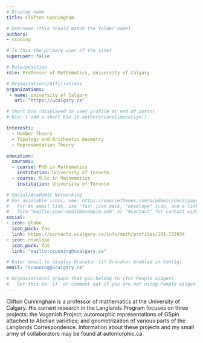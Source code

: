 ```yaml
---
# Display name
title: Clifton Cunningham

# Username (this should match the folder name)
authors:
- ccuning

# Is this the primary user of the site?
superuser: false

# Role/position
role: Professor of Mathematics, University of Calgary

# Organizations/Affiliations
organizations:
 - name: University of Calgary
   url: "https://ucalgary.ca"

# Short bio (displayed in user profile at end of posts)
# bio: (`add a short bio in authors/carolinecolijn`)

interests:
  - Number Theory
  - Topology and Arithmetic Geometry
  - Representation Theory

education:
  courses:
  - course: PhD in Mathematics
    institution: University of Toronto
  - course: M.Sc in Mathematics
    institution: University of Toronto

# Social/Academic Networking
# For available icons, see: https://sourcethemes.com/academic/docs/page-builder/#icons
#   For an email link, use "fas" icon pack, "envelope" icon, and a link in the
#   form "mailto:your-email@example.com" or "#contact" for contact widget.
social:
- icon: globe
  icon_pack: fas
  link: https://contacts.ucalgary.ca/info/math/profiles/101-152934
- icon: envelope
  icon_pack: fas
  link: "mailto:ccunning@ucalgary.ca"

# Enter email to display Gravatar (if Gravatar enabled in Config)
email: "ccunning@ucalgary.ca"

# Organizational groups that you belong to (for People widget)
#   Set this to `[]` or comment out if you are not using People widget.
---
```

Clifton Cunningham is a professor of mathematics at the University of Calgary.
His current research in the Langlands Program focuses on three projects: the
Voganish Project; automorphic representations of GSpin attached to Abelian
varieties; and geometrization of various parts of the Langlands Correspondence.
Information about these projects and my small army of collaborators may be found
at automorphic.ca.
